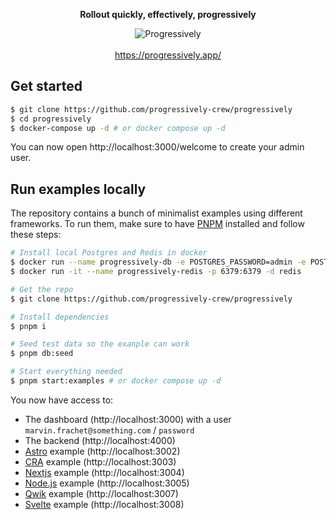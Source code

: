<div align="center">
 <p><strong>Rollout quickly, effectively, progressively</strong></p>
 <img src="https://github.com/progressively-crew/progressively/assets/3874873/d3c331b1-25b2-41e9-a622-084b9e23fa7b" alt="Progressively" />
</div>

<br />

<div align="center">
 <a href="https://progressively.app/" target="_blank" rel="noopener noreferrer">https://progressively.app/</a>
</div>

## Get started

```sh
$ git clone https://github.com/progressively-crew/progressively
$ cd progressively
$ docker-compose up -d # or docker compose up -d
```

You can now open http://localhost:3000/welcome to create your admin user.

## Run examples locally

The repository contains a bunch of minimalist examples using different frameworks. To run them, make sure to have [PNPM](https://pnpm.io/) installed and follow these steps:

```sh
# Install local Postgres and Redis in docker
$ docker run --name progressively-db -e POSTGRES_PASSWORD=admin -e POSTGRES_USER=admin -e POSTGRES_DB=progressively -p 5432:5432 -d postgres
$ docker run -it --name progressively-redis -p 6379:6379 -d redis

# Get the repo
$ git clone https://github.com/progressively-crew/progressively

# Install dependencies
$ pnpm i

# Seed test data so the exanple can work
$ pnpm db:seed

# Start everything needed
$ pnpm start:examples # or docker compose up -d
```

You now have access to:

- The dashboard (http://localhost:3000) with a user `marvin.frachet@something.com` / `password`
- The backend (http://localhost:4000)
- [Astro](https://astro.build/) example (http://localhost:3002)
- [CRA](https://create-react-app.dev/) example (http://localhost:3003)
- [Nextjs](https://nextjs.org/) example (http://localhost:3004)
- [Node.js](https://nodejs.org/en) example (http://localhost:3005)
- [Qwik](https://qwik.builder.io/) example (http://localhost:3007)
- [Svelte](https://svelte.dev/) example (http://localhost:3008)
